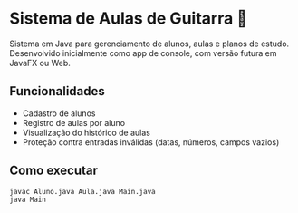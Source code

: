 # Sistema de Aulas de Guitarra 🎸

Sistema em Java para gerenciamento de alunos, aulas e planos de estudo. Desenvolvido inicialmente como app de console, com versão futura em JavaFX ou Web.

## Funcionalidades

- Cadastro de alunos
- Registro de aulas por aluno
- Visualização do histórico de aulas
- Proteção contra entradas inválidas (datas, números, campos vazios)

## Como executar

```bash
javac Aluno.java Aula.java Main.java
java Main
